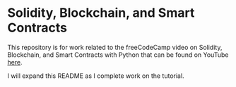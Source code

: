 # Solidity, Blockchain, and Smart Contracts

This repository is for work related to the freeCodeCamp video on Solidity, Blockchain, and Smart Contracts with Python
that can be found on YouTube [here](https://www.youtube.com/watch?v=M576WGiDBdQ).

I will expand this README as I complete work on the tutorial.
